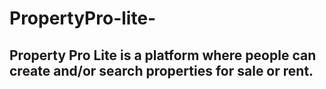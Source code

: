 # PropertyPro-lite-
## Property Pro Lite is a platform where people can create and/or search properties for sale or rent. 
